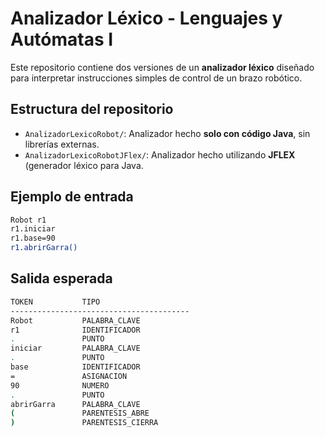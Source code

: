 # Analizador Léxico - Lenguajes y Autómatas I

Este repositorio contiene dos versiones de un **analizador léxico** diseñado para interpretar instrucciones simples de control de un brazo robótico.

## Estructura del repositorio

- `AnalizadorLexicoRobot/`: Analizador hecho **solo con código Java**, sin librerías externas.
- `AnalizadorLexicoRobotJFlex/`: Analizador hecho utilizando **JFLEX** (generador léxico para Java.

## Ejemplo de entrada
```bash
Robot r1
r1.iniciar
r1.base=90
r1.abrirGarra()
```

## Salida esperada
```bash
TOKEN           TIPO
----------------------------------------
Robot           PALABRA_CLAVE
r1              IDENTIFICADOR
.               PUNTO
iniciar         PALABRA_CLAVE
.               PUNTO
base            IDENTIFICADOR
=               ASIGNACION
90              NUMERO
.               PUNTO
abrirGarra      PALABRA_CLAVE
(               PARENTESIS_ABRE
)               PARENTESIS_CIERRA
```
